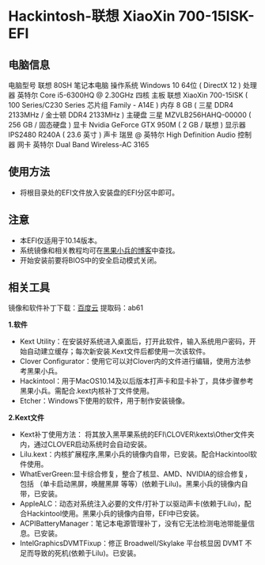 # Hackintosh-联想 XiaoXin 700-15ISK-EFI

## 电脑信息

电脑型号	联想 80SH 笔记本电脑
操作系统	Windows 10 64位 ( DirectX 12 )
处理器	英特尔 Core i5-6300HQ @ 2.30GHz 四核
主板	联想 XiaoXin 700-15ISK ( 100 Series/C230 Series 芯片组 Family - A14E )
内存	8 GB ( 三星 DDR4 2133MHz / 金士顿 DDR4 2133MHz )
主硬盘	三星 MZVLB256HAHQ-00000 ( 256 GB / 固态硬盘 )
显卡	Nvidia GeForce GTX 950M ( 2 GB / 联想 )
显示器	IPS2480 R240A ( 23.6 英寸  )
声卡	瑞昱  @ 英特尔 High Definition Audio 控制器
网卡	英特尔 Dual Band Wireless-AC 3165

## 使用方法

- 将根目录处的EFI文件放入安装盘的EFI分区中即可。

## 注意

- 本EFI仅适用于10.14版本。
- 系统镜像和相关教程均可在[黑果小兵的博客](https://blog.daliansky.net/)中查找。
- 开始安装前要将BIOS中的安全启动模式关闭。

## 相关工具

镜像和软件补丁下载：[百度云](https://pan.baidu.com/s/19aCykiVi4nMQJaNzd61HZg)  提取码：ab61 

**1.软件**

- Kext Utility：在安装好系统进入桌面后，打开此软件，输入系统用户密码，开始自动建立缓存；每次新安装.Kext文件后都使用一次该软件。
- Clover Configurator：使用它可以对Clover内的文件进行编辑，使用方法参考黑果小兵。
- Hackintool：用于MacOS10.14及以后版本打声卡和显卡补丁，具体步骤参考黑果小兵。需配合.kext内核补丁文件使用。
- Etcher：Windows下使用的软件，用于制作安装镜像。

**2.Kext文件**

- Kext补丁使用方法： 将其放入黑苹果系统的EFI\CLOVER\kexts\Other文件夹内，通过CLOVER启动系统时会自动安装。
- Lilu.kext：内核扩展程序,黑果小兵的镜像内自带，已安装。配合Hackintool软件使用。
- WhatEverGreen:显卡综合修复，整合了核显、AMD、NVIDIA的综合修复，包括 （单卡启动黑屏，唤醒黑屏 等等）(依赖于Lilu)。黑果小兵的镜像内自带，已安装。
- AppleALC：动态对系统注入必要的文件/打补丁以驱动声卡(依赖于Lilu)，配合Hackintool使用。黑果小兵的镜像内自带，EFI中已安装。
- ACPIBatteryManager：笔记本电源管理补丁，没有它无法检测电池带能量信息。已安装。
- IntelGraphicsDVMTFixup：修正 Broadwell/Skylake 平台核显因 DVMT 不足而导致的死机(依赖于Lilu)。已安装。

